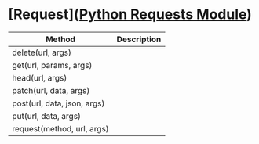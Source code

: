 # [Request]([Python Requests Module](https://www.w3schools.com/python/module_requests.asp))

| Method                      | Description |
| --------------------------- | ----------- |
| delete(url, args)           |             |
| get(url, params, args)      |             |
| head(url, args)             |             |
| patch(url, data, args)      |             |
| post(url, data, json, args) |             |
| put(url, data, args)        |             |
| request(method, url, args)  |             |
